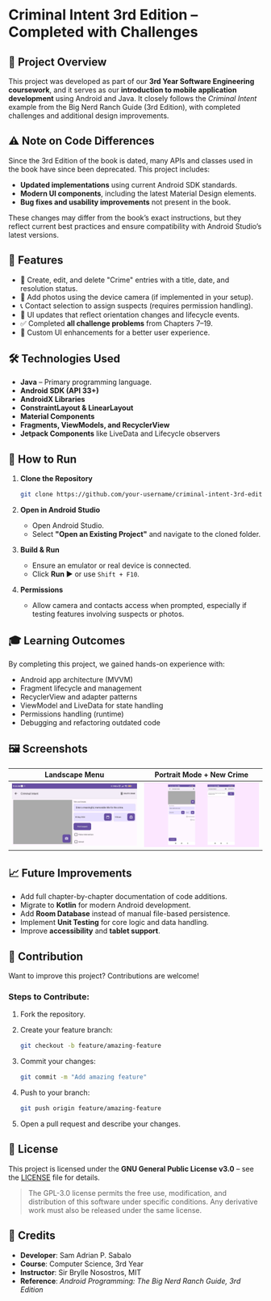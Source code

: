 # Criminal Intent 3rd Edition – Completed with Challenges

## 📘 Project Overview

This project was developed as part of our **3rd Year Software Engineering coursework**, and it serves as our **introduction to mobile application development** using Android and Java. It closely follows the *Criminal Intent* example from the Big Nerd Ranch Guide (3rd Edition), with completed challenges and additional design improvements.

## ⚠️ Note on Code Differences

Since the 3rd Edition of the book is dated, many APIs and classes used in the book have since been deprecated. This project includes:

* **Updated implementations** using current Android SDK standards.
* **Modern UI components**, including the latest Material Design elements.
* **Bug fixes and usability improvements** not present in the book.

These changes may differ from the book’s exact instructions, but they reflect current best practices and ensure compatibility with Android Studio’s latest versions.

## 🧪 Features

* 📝 Create, edit, and delete "Crime" entries with a title, date, and resolution status.
* 📸 Add photos using the device camera (if implemented in your setup).
* 📞 Contact selection to assign suspects (requires permission handling).
* 🔄 UI updates that reflect orientation changes and lifecycle events.
* ✅ Completed **all challenge problems** from Chapters 7–19.
* 🎨 Custom UI enhancements for a better user experience.

## 🛠️ Technologies Used

* **Java** – Primary programming language.
* **Android SDK (API 33+)**
* **AndroidX Libraries**
* **ConstraintLayout & LinearLayout**
* **Material Components**
* **Fragments, ViewModels, and RecyclerView**
* **Jetpack Components** like LiveData and Lifecycle observers

## 🚀 How to Run

1. **Clone the Repository**

   ```bash
   git clone https://github.com/your-username/criminal-intent-3rd-edition.git
   ```

2. **Open in Android Studio**

   * Open Android Studio.
   * Select **"Open an Existing Project"** and navigate to the cloned folder.

3. **Build & Run**

   * Ensure an emulator or real device is connected.
   * Click **Run ▶️** or use `Shift + F10`.

4. **Permissions**

   * Allow camera and contacts access when prompted, especially if testing features involving suspects or photos.

## 🎓 Learning Outcomes

By completing this project, we gained hands-on experience with:

* Android app architecture (MVVM)
* Fragment lifecycle and management
* RecyclerView and adapter patterns
* ViewModel and LiveData for state handling
* Permissions handling (runtime)
* Debugging and refactoring outdated code

## 🖼️ Screenshots

| Landscape Menu                     | Portrait Mode + New Crime        |
| ---------------------------------- | -------------------------------- |
| ![Landscape](Images/Landscape.jpg) | ![Portrait](Images/Portrait.png) |

## 📈 Future Improvements

* Add full chapter-by-chapter documentation of code additions.
* Migrate to **Kotlin** for modern Android development.
* Add **Room Database** instead of manual file-based persistence.
* Implement **Unit Testing** for core logic and data handling.
* Improve **accessibility** and **tablet support**.

## 🙌 Contribution

Want to improve this project? Contributions are welcome!

### Steps to Contribute:

1. Fork the repository.
2. Create your feature branch:

   ```bash
   git checkout -b feature/amazing-feature
   ```
3. Commit your changes:

   ```bash
   git commit -m "Add amazing feature"
   ```
4. Push to your branch:

   ```bash
   git push origin feature/amazing-feature
   ```
5. Open a pull request and describe your changes.

## 📄 License

This project is licensed under the **GNU General Public License v3.0** – see the [LICENSE](LICENSE) file for details.

> The GPL-3.0 license permits the free use, modification, and distribution of this software under specific conditions. Any derivative work must also be released under the same license.

## 👥 Credits

* **Developer**: Sam Adrian P. Sabalo
* **Course**: Computer Science, 3rd Year
* **Instructor**: Sir Brylle Nosostros, MIT
* **Reference**: *Android Programming: The Big Nerd Ranch Guide, 3rd Edition*
